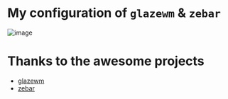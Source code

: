 # My configuration of `glazewm` & `zebar`
![image](https://github.com/user-attachments/assets/4fe05996-34a4-4fed-ae99-08c3206be46d)


# Thanks to the awesome projects
* [glazewm](https://github.com/glzr-io/glazewm)
* [zebar](https://github.com/glzr-io/zebar)
